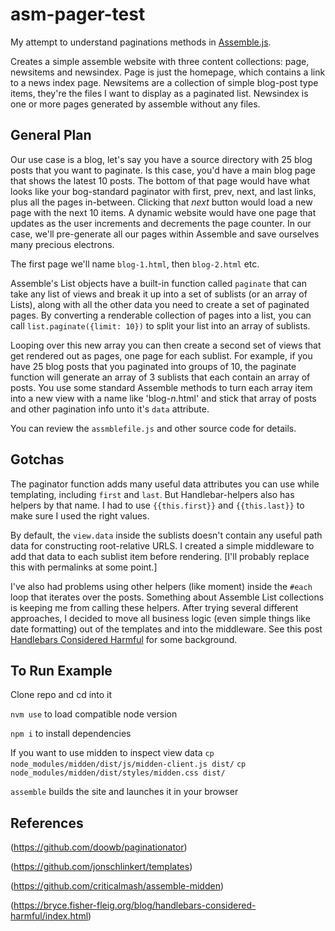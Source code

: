 # asm-pager-test
My attempt to understand paginations methods in [Assemble.js](https://github.com/assemble/assemble).

Creates a simple assemble website with three content collections: page, newsitems and newsindex. Page is just the homepage, which contains a link to a news index page. Newsitems are a collection of simple blog-post type items, they're the files I want to display as a paginated list. Newsindex is one or more pages generated by assemble without any files.

## General Plan
Our use case is a blog, let's say you have a source directory with 25 blog posts that you want to paginate. Is this case, you'd have a main blog page that shows the latest 10 posts. The bottom of that page would have what looks like your bog-standard paginator with first, prev, next, and last links, plus all the pages in-between. Clicking that _next_ button would load a new page with the next 10 items. A dynamic website would have one page that updates as the user increments and decrements the page counter. In our case, we'll pre-generate all our pages within Assemble and save ourselves many precious electrons.

The first page we'll name `blog-1.html`, then `blog-2.html` etc.

Assemble's List objects have a built-in function called `paginate` that can take any list of views and break it up into a set of sublists (or an array of Lists), along with all the other data you need to create a set of paginated pages. By converting a renderable collection of pages into a list, you can call `list.paginate({limit: 10})` to split your list into an array of sublists.

Looping over this new array you can then create a second set of views that get rendered out as pages, one page for each sublist. For example, if you have 25 blog posts that you paginated into groups of 10, the paginate function will generate an array of 3 sublists that each contain an array of posts. You use some standard Assemble methods to turn each array item into a new view with a name like 'blog-_n_.html' and stick that array of posts and other pagination info unto it's `data` attribute.

You can review the `assmblefile.js` and other source code for details.

## Gotchas
The paginator function adds many useful data attributes you can use while templating, including `first` and `last`. But Handlebar-helpers also has helpers by that name. I had to use `{{this.first}}` and `{{this.last}}` to make sure I used the right values.

By default, the `view.data` inside the sublists doesn't contain any useful path data for constructing root-relative URLS. I created a simple middleware to add that data to each sublist item before rendering. [I'll probably replace this with permalinks at some point.]

I've also had problems using other helpers (like moment) inside the `#each` loop that iterates over the posts. Something about Assemble List collections is keeping me from calling these helpers. After trying several different approaches, I decided to move all business logic (even simple things like date formatting) out of the templates and into the middleware. See this post [Handlebars Considered Harmful](https://bryce.fisher-fleig.org/blog/handlebars-considered-harmful/index.html) for some background.

## To Run Example
Clone repo and cd into it

`nvm use` to load compatible node version

`npm i` to install dependencies

If you want to use midden to inspect view data
`cp node_modules/midden/dist/js/midden-client.js dist/`
`cp node_modules/midden/dist/styles/midden.css dist/`

`assemble` builds the site and launches it in your browser

## References
(https://github.com/doowb/paginationator)

(https://github.com/jonschlinkert/templates)

(https://github.com/criticalmash/assemble-midden)

(https://bryce.fisher-fleig.org/blog/handlebars-considered-harmful/index.html)



